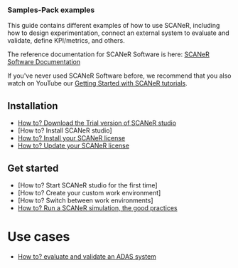 ### Samples-Pack examples

This guide contains different examples of how to use SCANeR, including how to design experimentation, connect an external system to evaluate and validate, define KPI/metrics, and others.

The reference documentation for SCANeR Software is here: [SCANeR Software Documentation](https://www.avsimulation.com/)

If you've never used SCANeR Software before, we recommend that you also watch on YouTube our [Getting Started with SCANeR tutorials](https://www.youtube.com/watch?v=joE1Fi09eEY&list=PLkaKWDRLGrSacxV-4e-EmGLGHbr-w09_5).

## Installation

* [How to? Download the Trial version of SCANeR studio](./Pages/HT_Download_Trial_SCANeR/HT_Install_Trial_SCANeR.md)
* [How to? Install SCANeR studio]
* [How to? Install your SCANeR license](./Pages/HT_Install_SCANeR_license/Install_SCANeR_license.md)
* [How to? Update your SCANeR license](./Pages/HT_Update_SCANeR_license/Update_SCANeR_license.md)

## Get started

* [How to? Start SCANeR studio for the first time]
* [How to? Create your custom work environment]
* [How to? Switch between work environments]
* [How to? Run a SCANeR simulation, the good practices](./Pages/HT_Run_a_simulation_good_practices/HT_Run_a_simulation_good_practices.md)

# Use cases

* [How to? evaluate and validate an ADAS system](./Pages/HT_ADAS/HT_ADAS_index.md)
